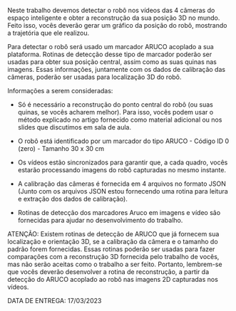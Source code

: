 Neste trabalho devemos detectar o robô nos vídeos das 4 câmeras do espaço inteligente e obter a reconstrução da sua posição 3D no mundo. Feito isso, vocês deverão gerar um gráfico da posição do robô, mostrando a trajetória que ele realizou.

Para detectar o robô será usado um marcador ARUCO acoplado a sua plataforma. Rotinas de detecção desse tipo de marcador poderão ser usadas para obter sua posição central, assim como as suas quinas nas imagens. Essas informações, juntamente com os dados de calibração das câmeras, poderão ser usadas para localização 3D do robô.

Informações a serem consideradas:

- Só é necessário a reconstrução do ponto central do robô (ou suas quinas, se vocês acharem melhor). Para isso, vocês podem usar o método explicado no artigo fornecido como material adicional ou nos slides que discutimos em sala de aula.

- O robô está identificado por um marcador do tipo ARUCO - Código ID 0 (zero) - Tamanho 30 x 30 cm

- Os vídeos estão sincronizados para garantir que, a cada quadro, vocês estarão processando imagens do robô capturadas no mesmo instante.

- A calibração das câmeras é fornecida em 4 arquivos no formato JSON (Junto com os arquivos JSON estou fornecendo uma rotina para leitura e extração dos dados de calibração).

- Rotinas de detecção dos marcadores Aruco em imagens e vídeo são fornecidas para ajudar no desenvolvimento do trabalho.

ATENÇÃO: Existem rotinas de detecção de ARUCO que já fornecem sua localização e orientação 3D, se a calibração da câmera e o tamanho do padrão forem fornecidas. Essas rotinas poderão ser usadas para fazer comparações com a reconstrução 3D fornecida pelo trabalho de vocês, mas não serão aceitas como o trabalho a ser feito. Portanto, lembrem-se que vocês deverão desenvolver a rotina de reconstrução, a partir da detecção do ARUCO acoplado ao robô nas imagens 2D capturadas nos vídeos.


DATA DE ENTREGA: 17/03/2023
